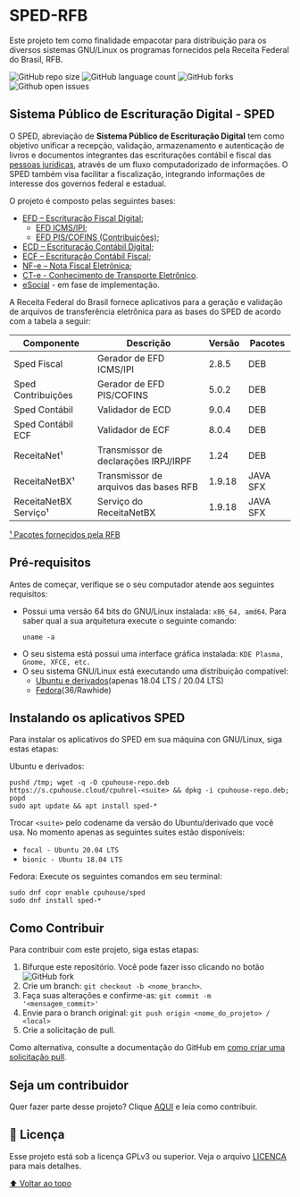 # SPED-RFB

Este projeto tem como finalidade empacotar para distribuição para os diversos sistemas GNU/Linux os programas fornecidos pela Receita Federal do Brasil, RFB.

![GitHub repo size](https://img.shields.io/github/repo-size/cpuhouse/sped-rfb?style=for-the-badge)
![GitHub language count](https://img.shields.io/github/languages/count/cpuhouse/sped-rfb?style=for-the-badge)
![GitHub forks](https://img.shields.io/github/forks/cpuhouse/sped-rfb?style=for-the-badge)
![Github open issues](https://img.shields.io/github/issues/cpuhouse/sped-rfb?style=for-the-badge)
## Sistema Público de Escrituração Digital - SPED

O SPED, abreviação de **Sistema Público de Escrituração Digital** tem como objetivo unificar a recepção, validação, armazenamento e autenticação de livros e documentos integrantes das escriturações contábil e fiscal das [pessoas jurídicas](https://pt.wikipedia.org/wiki/Pessoas_jur%C3%ADdicas "Pessoas jurídicas"), através de um fluxo computadorizado de informações. O SPED também visa facilitar a fiscalização, integrando informações de interesse dos governos federal e estadual.

O projeto é composto pelas seguintes bases:

-   [EFD – Escrituração Fiscal Digital]();
	- [EFD ICMS/IPI]();
	- [EFD PIS/COFINS (Contribuições)]();
-   [ECD – Escrituração Contábil Digital]();
-   [ECF – Escrituração Contábil Fiscal]();
-   [NF-e – Nota Fiscal Eletrônica]();
-   [CT-e - Conhecimento de Transporte Eletrônico]().
-   [eSocial]() - em fase de implementação.

A Receita Federal do Brasil fornece aplicativos para a geração e validação de arquivos de transferência eletrônica para as bases do SPED de acordo com a tabela a seguir:

|Componente           |Descrição                            |Versão   |Pacotes      |
|---------------------|-------------------------------------|---------|-------------|
|Sped Fiscal          |Gerador de EFD ICMS/IPI              | 2.8.5   |DEB|RPM      |
|Sped Contribuições   |Gerador de EFD PIS/COFINS            | 5.0.2   |DEB          |
|Sped Contábil        |Validador de ECD                     | 9.0.4   |DEB          |
|Sped Contábil ECF    |Validador de ECF                     | 8.0.4   |DEB          |
|ReceitaNet¹          |Transmissor de declarações IRPJ/IRPF | 1.24    |DEB|RPM|JAR  |
|ReceitaNetBX¹        |Transmissor de arquivos das bases RFB| 1.9.18  |JAVA SFX     |
|ReceitaNetBX Serviço¹|Serviço do ReceitaNetBX              | 1.9.18  |JAVA SFX     |

[¹ Pacotes fornecidos pela RFB](https://www.gov.br/receitafederal/pt-br/centrais-de-conteudo/download/receitanet)

## Pré-requisitos

Antes de começar, verifique se o seu computador atende aos seguintes requisitos:
* Possui uma versão 64 bits do GNU/Linux instalada: `x86_64, amd64`. Para saber qual a sua arquitetura execute o seguinte comando:
	```
	uname -a
	```
* O seu sistema está possui uma interface gráfica instalada: `KDE Plasma, Gnome, XFCE, etc.` 
* O seu sistema GNU/Linux está executando uma distribuição compatível:
	* [Ubuntu e derivados](https://ubuntu.com)(apenas 18.04 LTS / 20.04 LTS)
	* [Fedora](https://getfedora.org)(36/Rawhide)
<!--
	* [Debian](https://debian.org)(apenas instalação manual de pacotes - não testado)
	* [Rocky Linux](https://rockylinux.org)(ainda não suportado)
	* [Alma Linux](https://almalinux.org)(ainda não suportado)
	* [CentOS Stream](https://centos.org)(ainda não suportado)
	* [Oracle Linux (OL)](https://www.oracle.com/br/linux/)(ainda não suportado)
	* [Amazon Linux (AL)](https://aws.amazon.com/amazon-linux/)(ainda não suportado)
	* [Red Hat Enterprise Linux (RHEL)](https://www.redhat.com/pt-br/technologies/linux-platforms/enterprise-linux)(ainda não suportado)

ou
* O seu sistema suporta AppImage (ainda não implementado)
* O seu sistema suporta Flatpak (ainda não implementado)
-->

## Instalando os aplicativos SPED
Para instalar os aplicativos do SPED em sua máquina con GNU/Linux, siga estas etapas:

Ubuntu e derivados:
```
pushd /tmp; wget -q -O cpuhouse-repo.deb https://s.cpuhouse.cloud/cpuhrel-<suite> && dpkg -i cpuhouse-repo.deb; popd
sudo apt update && apt install sped-*
```
Trocar `<suite>` pelo codename da versão do Ubuntu/derivado que você usa. No momento apenas as seguintes suites estão disponíveis:

* `focal - Ubuntu 20.04 LTS`
* `bionic - Ubuntu 18.04 LTS`

Fedora:
Execute os seguintes comandos em seu terminal:
```
sudo dnf copr enable cpuhouse/sped
sudo dnf install sped-*
```
<!--
Fedora/RHEL e derivados (Rocky/Alma/CentOS/OL/AL):

Caso você utilize o Fedora ou uma versão do Rocky/Alma/CentOS/OL/AL/RHEL que já possua o dnf instalado execute os seguintes comandos em seu terminal:
```
sudo dnf install yum-plugin-copr
sudo dnf copr enable cpuhouse/sped
sudo dnf install sped-*
```
Caso não tenha o dnf instalado, execute os comandos ao seguir ao invés:
```
sudo yum install yum-plugin-copr
sudo dnf copr enable cpuhouse/sped
sudo dnf install sped-*
```
-->

## Como Contribuir
Para contribuir com este projeto, siga estas etapas:

1. Bifurque este repositório. Você pode fazer isso clicando no botão ![GitHub fork](https://img.shields.io/github/forks/cpuhouse/sped-rfb?label=Fork&?style=for-the-badge)
2. Crie um branch: `git checkout -b <nome_branch>`.
4. Faça suas alterações e confirme-as: `git commit -m '<mensagem_commit>'`
5. Envie para o branch original: `git push origin <nome_do_projeto> / <local>`
6. Crie a solicitação de pull.

Como alternativa, consulte a documentação do GitHub em [como criar uma solicitação pull](https://help.github.com/en/github/collaborating-with-issues-and-pull-requests/creating-a-pull-request).

<!--
## Colaboradores

Agradecemos às seguintes pessoas que contribuíram para este projeto:

<table>
  <tr>
    <td align="center">
      <a href="#">
        <img src="https://avatars.githubusercontent.com/u/7252968?v=4" width="100px;" alt="Foto do Christian Tosta no GitHub"/><br>
        <sub>
          <b>Christian Tosta</b>
        </sub>
      </a>
    </td>
   </tr>
</table>
-->

## Seja um contribuidor<br>

Quer fazer parte desse projeto? Clique [AQUI](CONTRIBUTING.md) e leia como contribuir.

## 📝 Licença

Esse projeto está sob a licença GPLv3 ou superior. Veja o arquivo [LICENÇA](LICENSE) para mais detalhes.

[⬆ Voltar ao topo](#SPED-RFB)<br>
